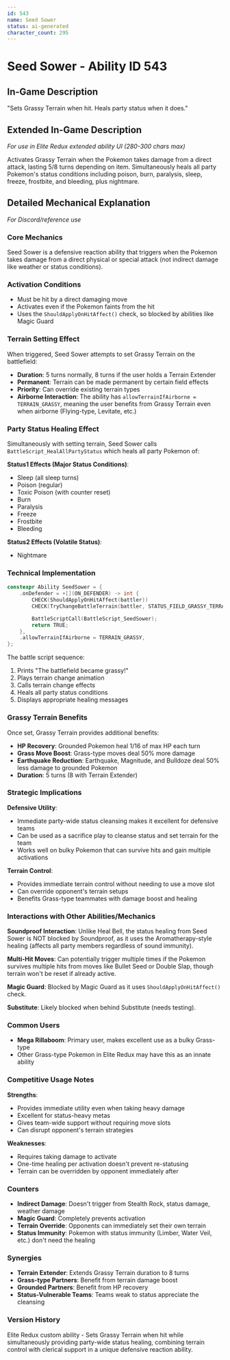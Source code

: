 ```yaml
---
id: 543
name: Seed Sower
status: ai-generated
character_count: 295
---
```


# Seed Sower - Ability ID 543

## In-Game Description
"Sets Grassy Terrain when hit. Heals party status when it does."

## Extended In-Game Description
*For use in Elite Redux extended ability UI (280-300 chars max)*

Activates Grassy Terrain when the Pokemon takes damage from a direct attack, lasting 5/8 turns depending on item. Simultaneously heals all party Pokemon's status conditions including poison, burn, paralysis, sleep, freeze, frostbite, and bleeding, plus nightmare.

## Detailed Mechanical Explanation
*For Discord/reference use*

### Core Mechanics
Seed Sower is a defensive reaction ability that triggers when the Pokemon takes damage from a direct physical or special attack (not indirect damage like weather or status conditions).

### Activation Conditions
- Must be hit by a direct damaging move
- Activates even if the Pokemon faints from the hit
- Uses the `ShouldApplyOnHitAffect()` check, so blocked by abilities like Magic Guard

### Terrain Setting Effect
When triggered, Seed Sower attempts to set Grassy Terrain on the battlefield:
- **Duration**: 5 turns normally, 8 turns if the user holds a Terrain Extender
- **Permanent**: Terrain can be made permanent by certain field effects
- **Priority**: Can override existing terrain types
- **Airborne Interaction**: The ability has `allowTerrainIfAirborne = TERRAIN_GRASSY`, meaning the user benefits from Grassy Terrain even when airborne (Flying-type, Levitate, etc.)

### Party Status Healing Effect
Simultaneously with setting terrain, Seed Sower calls `BattleScript_HealAllPartyStatus` which heals all party Pokemon of:

**Status1 Effects (Major Status Conditions)**:
- Sleep (all sleep turns)
- Poison (regular)  
- Toxic Poison (with counter reset)
- Burn
- Paralysis
- Freeze
- Frostbite
- Bleeding

**Status2 Effects (Volatile Status)**:
- Nightmare

### Technical Implementation
```cpp
constexpr Ability SeedSower = {
    .onDefender = +[](ON_DEFENDER) -> int {
        CHECK(ShouldApplyOnHitAffect(battler))
        CHECK(TryChangeBattleTerrain(battler, STATUS_FIELD_GRASSY_TERRAIN, &gFieldTimers.terrainTimer))

        BattleScriptCall(BattleScript_SeedSower);
        return TRUE;
    },
    .allowTerrainIfAirborne = TERRAIN_GRASSY,
};
```

The battle script sequence:
1. Prints "The battlefield became grassy!"
2. Plays terrain change animation
3. Calls terrain change effects
4. Heals all party status conditions
5. Displays appropriate healing messages

### Grassy Terrain Benefits
Once set, Grassy Terrain provides additional benefits:
- **HP Recovery**: Grounded Pokemon heal 1/16 of max HP each turn
- **Grass Move Boost**: Grass-type moves deal 50% more damage
- **Earthquake Reduction**: Earthquake, Magnitude, and Bulldoze deal 50% less damage to grounded Pokemon
- **Duration**: 5 turns (8 with Terrain Extender)

### Strategic Implications
**Defensive Utility**:
- Immediate party-wide status cleansing makes it excellent for defensive teams
- Can be used as a sacrifice play to cleanse status and set terrain for the team
- Works well on bulky Pokemon that can survive hits and gain multiple activations

**Terrain Control**:
- Provides immediate terrain control without needing to use a move slot
- Can override opponent's terrain setups
- Benefits Grass-type teammates with damage boost and healing

### Interactions with Other Abilities/Mechanics

**Soundproof Interaction**: Unlike Heal Bell, the status healing from Seed Sower is NOT blocked by Soundproof, as it uses the Aromatherapy-style healing (affects all party members regardless of sound immunity).

**Multi-Hit Moves**: Can potentially trigger multiple times if the Pokemon survives multiple hits from moves like Bullet Seed or Double Slap, though terrain won't be reset if already active.

**Magic Guard**: Blocked by Magic Guard as it uses `ShouldApplyOnHitAffect()` check.

**Substitute**: Likely blocked when behind Substitute (needs testing).

### Common Users
- **Mega Rillaboom**: Primary user, makes excellent use as a bulky Grass-type
- Other Grass-type Pokemon in Elite Redux may have this as an innate ability

### Competitive Usage Notes
**Strengths**:
- Provides immediate utility even when taking heavy damage
- Excellent for status-heavy metas
- Gives team-wide support without requiring move slots
- Can disrupt opponent's terrain strategies

**Weaknesses**:
- Requires taking damage to activate
- One-time healing per activation doesn't prevent re-statusing
- Terrain can be overridden by opponent immediately after

### Counters
- **Indirect Damage**: Doesn't trigger from Stealth Rock, status damage, weather damage
- **Magic Guard**: Completely prevents activation  
- **Terrain Override**: Opponents can immediately set their own terrain
- **Status Immunity**: Pokemon with status immunity (Limber, Water Veil, etc.) don't need the healing

### Synergies
- **Terrain Extender**: Extends Grassy Terrain duration to 8 turns
- **Grass-type Partners**: Benefit from terrain damage boost
- **Grounded Partners**: Benefit from HP recovery
- **Status-Vulnerable Teams**: Teams weak to status appreciate the cleansing

### Version History
Elite Redux custom ability - Sets Grassy Terrain when hit while simultaneously providing party-wide status healing, combining terrain control with clerical support in a unique defensive reaction ability.